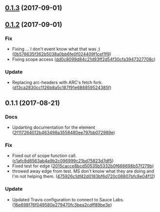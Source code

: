 <a name="0.1.3"></a>
## [0.1.3](https://github.com/advanced-rest-client/cookie-jar/compare/0.1.2...0.1.3) (2017-09-01)




<a name="0.1.2"></a>
## [0.1.2](https://github.com/advanced-rest-client/cookie-jar/compare/0.1.1...0.1.2) (2017-09-01)


### Fix

* Fixing ... I don't event know what that was ;) ([0b576635f362b5038a0bb6fe0f024409f1cef1f9](https://github.com/advanced-rest-client/cookie-jar/commit/0b576635f362b5038a0bb6fe0f024409f1cef1f9))
* Fixing scope access ([dd0c8099d84c21d93ff2d54f30cfa3947327708c](https://github.com/advanced-rest-client/cookie-jar/commit/dd0c8099d84c21d93ff2d54f30cfa3947327708c))

### Update

* Replacing arc-headers with ARC's fetch fork. ([d13ca2830cc1126b8a5c187f91e688859524385f](https://github.com/advanced-rest-client/cookie-jar/commit/d13ca2830cc1126b8a5c187f91e688859524385f))



<a name="0.1.1"></a>
## 0.1.1 (2017-08-21)


### Docs

* Updarting documentation for the element ([2f117264012b463498a3558480ee797bb072989e](https://github.com/advanced-rest-client/cookie-jar/commit/2f117264012b463498a3558480ee797bb072989e))

### Fix

* Fixed out of scope function call. ([c1afc8d8563ab4a9b2c096999c21bd75823d7df5](https://github.com/advanced-rest-client/cookie-jar/commit/c1afc8d8563ab4a9b2c096999c21bd75823d7df5))
* Fixed test for edge ([2015cacce8bcd50535b5332b0f666698b57f279b](https://github.com/advanced-rest-client/cookie-jar/commit/2015cacce8bcd50535b5332b0f666698b57f279b))
* throwed away edge from test. MS don't knoiw what they are doing and I'm not helping them. ([475926c1df42d0183bf6d720c08807bfc8e04f12](https://github.com/advanced-rest-client/cookie-jar/commit/475926c1df42d0183bf6d720c08807bfc8e04f12))

### Update

* Updated Travis configuration to connect to Sauce Labs. ([16e698f76f049580e279470fc3bea2cdff89be3e](https://github.com/advanced-rest-client/cookie-jar/commit/16e698f76f049580e279470fc3bea2cdff89be3e))



